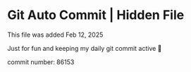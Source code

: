 # Git Auto Commit | Hidden File

This file was added Feb 12, 2025

Just for fun and keeping my daily git commit active 🤪

commit number: 86153
